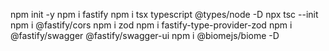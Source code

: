  npm init -y
 npm i fastify
 npm i tsx typescript @types/node -D
 npx tsc --init
  npm i @fastify/cors 
  npm i zod
  npm  i fastify-type-provider-zod
  npm i @fastify/swagger @fastify/swagger-ui
   npm i @biomejs/biome -D
